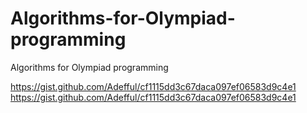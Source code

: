 # Algorithms-for-Olympiad-programming
Algorithms for Olympiad programming

https://gist.github.com/Adefful/cf1115dd3c67daca097ef06583d9c4e1
<oembed>https://gist.github.com/Adefful/cf1115dd3c67daca097ef06583d9c4e1</oembed>

